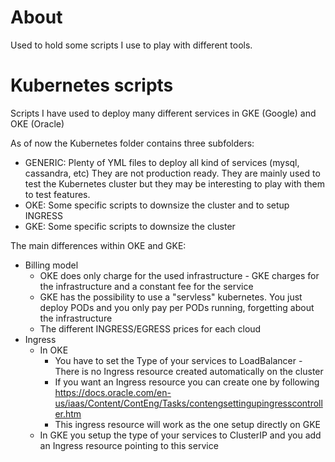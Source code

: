 # About

Used to hold some scripts I use to play with different tools.

# Kubernetes scripts

Scripts I have used to deploy many different services in GKE (Google) and OKE (Oracle)

As of now the Kubernetes folder contains three subfolders:
* GENERIC: Plenty of YML files to deploy all kind of services (mysql, cassandra, etc) They are not production ready. They are mainly used to test the Kubernetes cluster but they may be interesting to play with them to test features.
* OKE: Some specific scripts to downsize the cluster and to setup INGRESS
* GKE: Some specific scripts to downsize the cluster

The main differences within OKE and GKE:
* Billing model
  * OKE does only charge for the used infrastructure - GKE charges for the infrastructure and a constant fee for the service
  * GKE has the possibility to use a "servless" kubernetes. You just deploy PODs and you only pay per PODs running, forgetting about the infrastructure
  * The different INGRESS/EGRESS prices for each cloud
* Ingress
  * In OKE 
    * You have to set the Type of your services to LoadBalancer - There is no Ingress resource created automatically on the cluster
    * If you want an Ingress resource you can create one by following https://docs.oracle.com/en-us/iaas/Content/ContEng/Tasks/contengsettingupingresscontroller.htm
    * This ingress resource will work as the one setup directly on GKE
  * In GKE you setup the type of your services to ClusterIP and you add an Ingress resource pointing to this service
